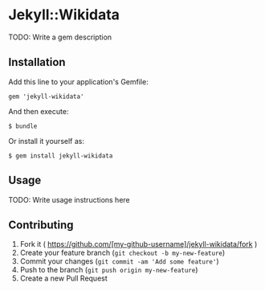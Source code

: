 # Jekyll::Wikidata

TODO: Write a gem description

## Installation

Add this line to your application's Gemfile:

    gem 'jekyll-wikidata'

And then execute:

    $ bundle

Or install it yourself as:

    $ gem install jekyll-wikidata

## Usage

TODO: Write usage instructions here

## Contributing

1. Fork it ( https://github.com/[my-github-username]/jekyll-wikidata/fork )
2. Create your feature branch (`git checkout -b my-new-feature`)
3. Commit your changes (`git commit -am 'Add some feature'`)
4. Push to the branch (`git push origin my-new-feature`)
5. Create a new Pull Request
